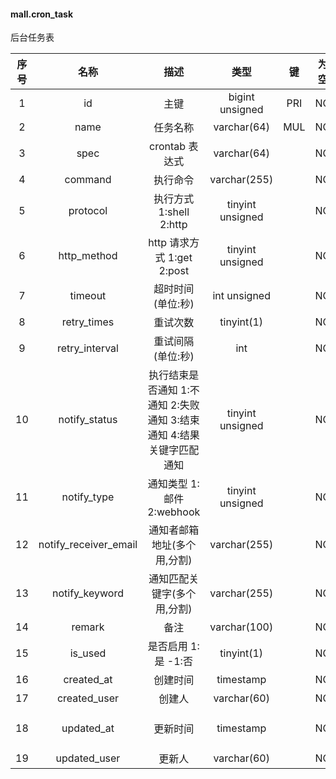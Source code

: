 #### mall.cron_task 
后台任务表

| 序号 | 名称 | 描述 | 类型 | 键 | 为空 | 额外 | 默认值 |
| :--: | :--: | :--: | :--: | :--: | :--: | :--: | :--: |
| 1 | id | 主键 | bigint unsigned | PRI | NO | auto_increment |  |
| 2 | name | 任务名称 | varchar(64) | MUL | NO |  |  |
| 3 | spec | crontab 表达式 | varchar(64) |  | NO |  |  |
| 4 | command | 执行命令 | varchar(255) |  | NO |  |  |
| 5 | protocol | 执行方式 1:shell 2:http | tinyint unsigned |  | NO |  | 1 |
| 6 | http_method | http 请求方式 1:get 2:post | tinyint unsigned |  | NO |  | 1 |
| 7 | timeout | 超时时间(单位:秒) | int unsigned |  | NO |  | 60 |
| 8 | retry_times | 重试次数 | tinyint(1) |  | NO |  | 3 |
| 9 | retry_interval | 重试间隔(单位:秒) | int |  | NO |  | 60 |
| 10 | notify_status | 执行结束是否通知 1:不通知 2:失败通知 3:结束通知 4:结果关键字匹配通知 | tinyint unsigned |  | NO |  | 0 |
| 11 | notify_type | 通知类型 1:邮件 2:webhook | tinyint unsigned |  | NO |  | 1 |
| 12 | notify_receiver_email | 通知者邮箱地址(多个用,分割) | varchar(255) |  | NO |  |  |
| 13 | notify_keyword | 通知匹配关键字(多个用,分割) | varchar(255) |  | NO |  |  |
| 14 | remark | 备注 | varchar(100) |  | NO |  |  |
| 15 | is_used | 是否启用 1:是  -1:否 | tinyint(1) |  | NO |  | 1 |
| 16 | created_at | 创建时间 | timestamp |  | NO | DEFAULT_GENERATED | CURRENT_TIMESTAMP |
| 17 | created_user | 创建人 | varchar(60) |  | NO |  |  |
| 18 | updated_at | 更新时间 | timestamp |  | NO | DEFAULT_GENERATED on update CURRENT_TIMESTAMP | CURRENT_TIMESTAMP |
| 19 | updated_user | 更新人 | varchar(60) |  | NO |  |  |
